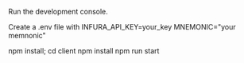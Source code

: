 Run the development console.

Create a .env file with
INFURA_API_KEY=your_key
MNEMONIC="your memnonic"

npm install;
cd client
npm install
npm run start
